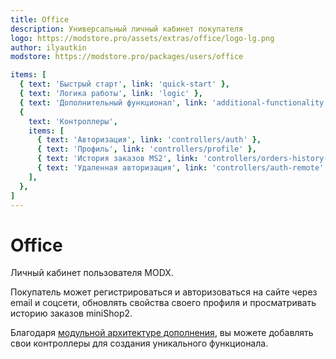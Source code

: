 ```yaml
---
title: Office
description: Универсальный личный кабинет покупателя
logo: https://modstore.pro/assets/extras/office/logo-lg.png
author: ilyautkin
modstore: https://modstore.pro/packages/users/office

items: [
  { text: 'Быстрый старт', link: 'quick-start' },
  { text: 'Логика работы', link: 'logic' },
  { text: 'Дополнительный функционал', link: 'additional-functionality' },
  {
    text: 'Контроллеры',
    items: [
      { text: 'Авторизация', link: 'controllers/auth' },
      { text: 'Профиль', link: 'controllers/profile' },
      { text: 'История заказов MS2', link: 'controllers/orders-history-minishop2' },
      { text: 'Удаленная авторизация', link: 'controllers/auth-remote' },
    ],
  },
]
---
```

# Office

Личный кабинет пользователя MODX.

Покупатель может регистрироваться и авторизоваться на сайте через email и соцсети, обновлять свойства своего профиля и просматривать историю заказов miniShop2.

Благодаря [модульной архитектуре дополнения][2], вы можете добавлять свои контроллеры для создания уникального функционала.

[2]: /components/office/logic
